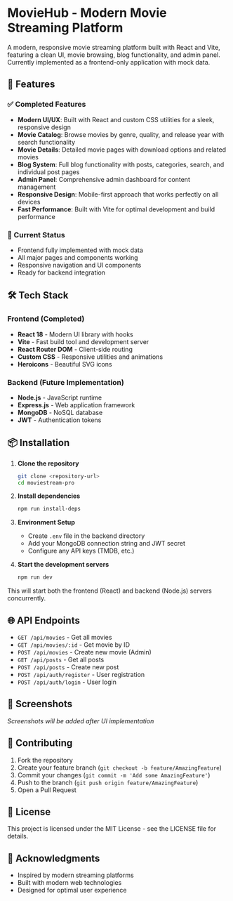 # MovieHub - Modern Movie Streaming Platform

A modern, responsive movie streaming platform built with React and Vite, featuring a clean UI, movie browsing, blog functionality, and admin panel. Currently implemented as a frontend-only application with mock data.

## 🚀 Features

### ✅ Completed Features
- **Modern UI/UX**: Built with React and custom CSS utilities for a sleek, responsive design
- **Movie Catalog**: Browse movies by genre, quality, and release year with search functionality
- **Movie Details**: Detailed movie pages with download options and related movies
- **Blog System**: Full blog functionality with posts, categories, search, and individual post pages
- **Admin Panel**: Comprehensive admin dashboard for content management
- **Responsive Design**: Mobile-first approach that works perfectly on all devices
- **Fast Performance**: Built with Vite for optimal development and build performance

### 🔄 Current Status
- Frontend fully implemented with mock data
- All major pages and components working
- Responsive navigation and UI components
- Ready for backend integration

## 🛠️ Tech Stack

### Frontend (Completed)
- **React 18** - Modern UI library with hooks
- **Vite** - Fast build tool and development server
- **React Router DOM** - Client-side routing
- **Custom CSS** - Responsive utilities and animations
- **Heroicons** - Beautiful SVG icons

### Backend (Future Implementation)
- **Node.js** - JavaScript runtime
- **Express.js** - Web application framework
- **MongoDB** - NoSQL database
- **JWT** - Authentication tokens

## 📦 Installation

1. **Clone the repository**
   ```bash
   git clone <repository-url>
   cd moviestream-pro
   ```

2. **Install dependencies**
   ```bash
   npm run install-deps
   ```

3. **Environment Setup**
   - Create `.env` file in the backend directory
   - Add your MongoDB connection string and JWT secret
   - Configure any API keys (TMDB, etc.)

4. **Start the development servers**
   ```bash
   npm run dev
   ```

This will start both the frontend (React) and backend (Node.js) servers concurrently.

## 🌐 API Endpoints

- `GET /api/movies` - Get all movies
- `GET /api/movies/:id` - Get movie by ID
- `POST /api/movies` - Create new movie (Admin)
- `GET /api/posts` - Get all posts
- `POST /api/posts` - Create new post
- `POST /api/auth/register` - User registration
- `POST /api/auth/login` - User login

## 📱 Screenshots

*Screenshots will be added after UI implementation*

## 🤝 Contributing

1. Fork the repository
2. Create your feature branch (`git checkout -b feature/AmazingFeature`)
3. Commit your changes (`git commit -m 'Add some AmazingFeature'`)
4. Push to the branch (`git push origin feature/AmazingFeature`)
5. Open a Pull Request

## 📄 License

This project is licensed under the MIT License - see the LICENSE file for details.

## 🙏 Acknowledgments

- Inspired by modern streaming platforms
- Built with modern web technologies
- Designed for optimal user experience